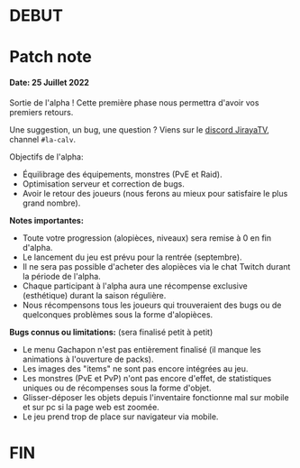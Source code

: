 # DEBUT

# Patch note

#### Date: 25 Juillet 2022

Sortie de l'alpha ! Cette première phase nous permettra d'avoir vos premiers retours.

Une suggestion, un bug, une question ? Viens sur le <a href="https://discord.gg/GG7VaKxF6j" target="_blank">discord JirayaTV</a>, channel `#la-calv`.

Objectifs de l'alpha:

* Équilibrage des équipements, monstres (PvE et Raid).
* Optimisation serveur et correction de bugs.
* Avoir le retour des joueurs (nous ferons au mieux pour satisfaire le plus grand nombre).

**Notes importantes:**

* Toute votre progression (alopièces, niveaux) sera remise à 0 en fin d'alpha.
* Le lancement du jeu est prévu pour la rentrée (septembre).
* Il ne sera pas possible d'acheter des alopièces via le chat Twitch durant la période de l'alpha.
* Chaque participant à l'alpha aura une récompense exclusive (esthétique) durant la saison régulière.
* Nous récompensons tous les joueurs qui trouveraient des bugs ou de quelconques problèmes sous la forme d'alopièces.

**Bugs connus ou limitations:** (sera finalisé petit à petit)

* Le menu Gachapon n'est pas entièrement finalisé (il manque les animations à l'ouverture de packs).
* Les images des "items" ne sont pas encore intégrées au jeu.
* Les monstres (PvE et PvP) n'ont pas encore d'effet, de statistiques uniques ou de récompenses sous la forme d'objet.
* Glisser-déposer les objets depuis l'inventaire fonctionne mal sur mobile et sur pc si la page web est zoomée.
* Le jeu prend trop de place sur navigateur via mobile.

# FIN
